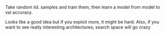 Take random iid. samples and train them, then learn a model from model to val accuracy.

Looks like a good idea but if you exploit more, it might be hard. Also, if you want to see really interesting architectures, search space will go crazy
